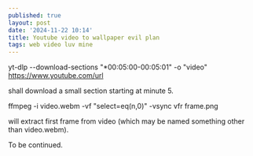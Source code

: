 ```yaml
---
published: true
layout: post
date: '2024-11-22 10:14'
title: Youtube video to wallpaper evil plan
tags: web video luv mine 
---
```

  yt-dlp --download-sections "*00:05:00-00:05:01" -o "video"  https://www.youtube.com/url

shall download a small section starting at minute 5.

  ffmpeg -i video.webm -vf "select=eq(n\,0)" -vsync vfr frame.png

will extract first frame from video (which may be named something other than video.webm).

To be continued.
